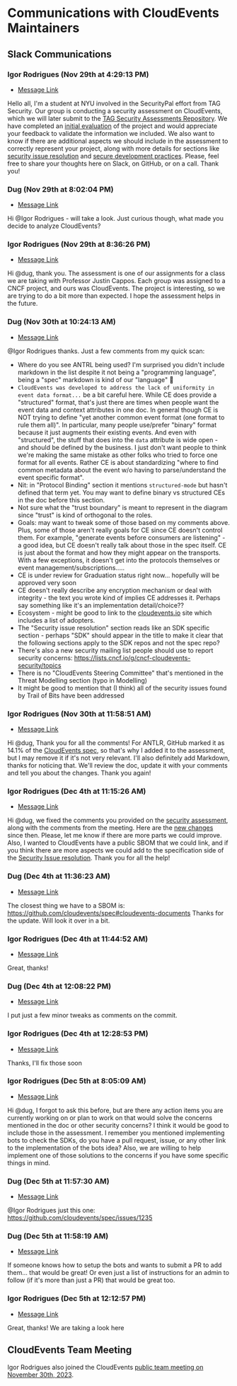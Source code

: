 # Communications with CloudEvents Maintainers

## Slack Communications

### Igor Rodrigues (Nov 29th at 4:29:13 PM)

* [Message
  Link](https://cloud-native.slack.com/archives/C9DB5ABAA/p1701293353624819)

Hello all, I'm a student at NYU involved in the SecurityPal effort from TAG
Security. Our group is conducting a security assessment on CloudEvents, which we
will later submit to the [TAG Security Assessments
Repository](https://github.com/cncf/tag-security/tree/main). We have completed
an [initial
evaluation](https://github.com/Igor8mr/tag-security/blob/main/assessments/projects/cloud-events/self-assessment.md)
of the project and would appreciate your feedback to validate the information we
included. We also want to know if there are additional aspects we should include
in the assessment to correctly represent your project, along with more details
for sections like [security issue
resolution](https://github.com/Igor8mr/tag-security/blob/main/assessments/projects/cloud-events/self-assessment.md#security-issue-resolution)
and [secure development
practices](https://github.com/Igor8mr/tag-security/blob/main/assessments/projects/cloud-events/self-assessment.md#secure-development-practices).
Please, feel free to share your thoughts here on Slack, on GitHub, or on a call.
Thank you!

### Dug (Nov 29th at 8:02:04 PM)

* [Message
  Link](https://cloud-native.slack.com/archives/C9DB5ABAA/p1701306124114029?thread_ts=1701293353.624819&cid=C9DB5ABAA)

Hi @Igor Rodrigues - will take a look. Just curious though, what made you decide
to analyze CloudEvents?

### Igor Rodrigues (Nov 29th at 8:36:26 PM)

* [Message
  Link](https://cloud-native.slack.com/archives/C9DB5ABAA/p1701308186825319?thread_ts=1701293353.624819&cid=C9DB5ABAA)

Hi @dug, thank you. The assessment is one of our assignments for a class we are
taking with Professor Justin Cappos. Each group was assigned to a CNCF project,
and ours was CloudEvents. The project is interesting, so we are trying to do a
bit more than expected. I hope the assessment helps in the future.

### Dug (Nov 30th at 10:24:13 AM)

* [Message
  Link](https://cloud-native.slack.com/archives/C9DB5ABAA/p1701357853677559?thread_ts=1701293353.624819&cid=C9DB5ABAA)

@Igor Rodrigues thanks. Just a few comments from my quick scan:

* Where do you see ANTRL being used? I'm surprised you didn't include markdown
  in the list despite it not being a "programming language", being a "spec"
  markdown is kind of our "language" :slightly_smiling_face:
* `CloudEvents was developed to address the lack of uniformity in event data
  format...` be a bit careful here. While CE does provide a "structured" format,
  that's just there are times when people want the event data and context
  attributes in one doc. In general though CE is NOT trying to define "yet
  another common event format (one format to rule them all)". In particular,
  many people use/prefer "binary" format because it just augments their existing
  events. And even with "structured", the stuff that does into the `data`
  attribute is wide open - and should be defined by the business. I just don't
  want people to think we're making the same mistake as other folks who tried to
  force one format for all events. Rather CE is about standardizing "where to
  find common metadata about the event w/o having to parse/understand the event
  specific format".
* Nit: in "Protocol Binding" section it mentions `structured-mode` but hasn't
  defined that term yet. You may want to define binary vs structured CEs in the
  doc before this section.
* Not sure what the "trust boundary" is meant to represent in the diagram since
  "trust" is kind of orthogonal to the roles.
* Goals: may want to tweak some of those based on my comments above. Plus, some
  of those aren't really goals for CE since CE doesn't control them. For
  example, "generate events before consumers are listening" - a good idea, but
  CE doesn't really talk about those in the spec itself. CE is just about the
  format and how they might appear on the transports. With a few exceptions, it
  doesn't get into the protocols themselves or event
  management/subscriptions.....
* CE is under review for Graduation status right now... hopefully will be
  approved very soon
* CE doesn't really describe any encryption mechanism or deal with integrity -
  the text you wrote kind of implies CE addresses it. Perhaps say something like
  it's an implementation detail/choice??
* Ecosystem - might be good to link to the [cloudevents.io](cloudevents.io) site
  which includes a list of adopters.
* The "Security issue resolution" section reads like an SDK specific section -
  perhaps "SDK" should appear in the title to make it clear that the following
  sections apply to the SDK repos and not the spec repo?
* There's also a new security mailing list people should use to report security
  concerns: https://lists.cncf.io/g/cncf-cloudevents-security/topics
* There is no "CloudEvents Steering Committee" that's mentioned in the Threat
  Modelling section (typo in Modelling)
* It might be good to mention that (I think) all of the security issues found by
  Trail of Bits have been addressed

### Igor Rodrigues (Nov 30th at 11:58:51 AM)

* [Message
  Link](https://cloud-native.slack.com/archives/C9DB5ABAA/p1701363531073659?thread_ts=1701293353.624819&cid=C9DB5ABAA)

Hi @dug, Thank you for all the comments! For ANTLR, GitHub marked it as 14.1% of
the [CloudEvents spec](https://github.com/cloudevents/spec), so that's why I
added it to the assessment, but I may remove it if it's not very relevant. I'll
also definitely add Markdown, thanks for noticing that. We'll review the doc,
update it with your comments and tell you about the changes. Thank you again!

### Igor Rodrigues (Dec 4th at 11:15:26 AM)

* [Message
  Link](https://cloud-native.slack.com/archives/C9DB5ABAA/p1701706526314599?thread_ts=1701293353.624819&cid=C9DB5ABAA)

Hi @dug, we fixed the comments you provided on the [security
assessment](https://github.com/Igor8mr/tag-security/blob/main/assessments/projects/cloud-events/self-assessment.md),
along with the comments from the meeting. Here are the [new
changes](https://github.com/cncf/tag-security/commit/e75e0e0a908ffa462c7923fad6e6e201b5feaef0#diff-086780f8339d58b8abcf32f9cf930f8b11ebf1889ee3e36c4eeaede7dc21a7b7)
since then. Please, let me know if there are more parts we could improve. Also,
I wanted to CloudEvents have a public SBOM that we could link, and if you think
there are more aspects we could add to the specification side of the [Security
Issue
resolution](https://github.com/Igor8mr/tag-security/blob/main/assessments/projects/cloud-events/self-assessment.md#cloudevents-specification).
Thank you for all the help!

### Dug (Dec 4th at 11:36:23 AM)

* [Message
  Link](https://cloud-native.slack.com/archives/C9DB5ABAA/p1701707783421699?thread_ts=1701293353.624819&cid=C9DB5ABAA)

The closest thing we have to a SBOM is:
https://github.com/cloudevents/spec#cloudevents-documents Thanks for the update.
Will look it over in a bit.

### Igor Rodrigues (Dec 4th at 11:44:52 AM)

* [Message
  Link](https://cloud-native.slack.com/archives/C9DB5ABAA/p1701708292972649?thread_ts=1701293353.624819&cid=C9DB5ABAA)

Great, thanks!

### Dug (Dec 4th at 12:08:22 PM)

* [Message
  Link](https://cloud-native.slack.com/archives/C9DB5ABAA/p1701709702994029?thread_ts=1701293353.624819&cid=C9DB5ABAA)

I put just a few minor tweaks as comments on the commit.

### Igor Rodrigues (Dec 4th at 12:28:53 PM)

* [Message
  Link](https://cloud-native.slack.com/archives/C9DB5ABAA/p1701710933601919?thread_ts=1701293353.624819&cid=C9DB5ABAA)

Thanks, I'll fix those soon

### Igor Rodrigues (Dec 5th at 8:05:09 AM)

* [Message
  Link](https://cloud-native.slack.com/archives/C9DB5ABAA/p1701781509377939?thread_ts=1701293353.624819&cid=C9DB5ABAA)

Hi @dug, I forgot to ask this before, but are there any action items you are
currently working on or plan to work on that would solve the concerns mentioned
in the doc or other security concerns? I think it would be good to include those
in the assessment. I remember you mentioned implementing bots to check the SDKs,
do you have a pull request, issue, or any other link to the implementation of
the bots idea? Also, we are willing to help implement one of those solutions to
the concerns if you have some specific things in mind.

### Dug (Dec 5th at 11:57:30 AM)

* [Message
  Link](https://cloud-native.slack.com/archives/C9DB5ABAA/p1701795450643219?thread_ts=1701293353.624819&cid=C9DB5ABAA)

@Igor Rodrigues just this one: https://github.com/cloudevents/spec/issues/1235

### Dug (Dec 5th at 11:58:19 AM)

* [Message
  Link](https://cloud-native.slack.com/archives/C9DB5ABAA/p1701795499076589?thread_ts=1701293353.624819&cid=C9DB5ABAA)

If someone knows how to setup the bots and wants to submit a PR to add them...
that would be great! Or even just a list of instructions for an admin to follow
(if it's more than just a PR) that would be great too.

### Igor Rodrigues (Dec 5th at 12:12:57 PM)

* [Message
  Link](https://cloud-native.slack.com/archives/C9DB5ABAA/p1701796377013619?thread_ts=1701293353.624819&cid=C9DB5ABAA)

Great, thanks! We are taking a look here

## CloudEvents Team Meeting

Igor Rodrigues also joined the CloudEvents [public team meeting on November
30th, 2023](https://www.youtube.com/watch?v=2OZPTQOqFEw&t=191s).
